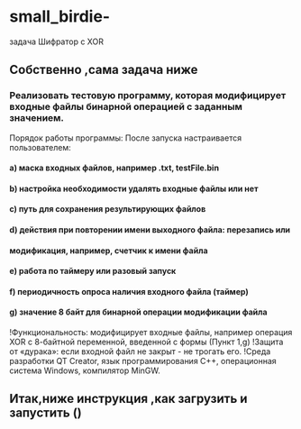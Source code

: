 # small_birdie-
задача Шифратор с XOR 
## Собственно ,сама задача ниже 
### Реализовать тестовую программу, которая модифицирует входные файлы бинарной операцией с заданным значением.

Порядок работы программы:
После запуска настраивается пользователем:
#### а) маска входных файлов, например .txt, testFile.bin
#### b) настройка необходимости удалять входные файлы или нет
#### c) путь для сохранения результирующих файлов
#### d) действия при повторении имени выходного файла: перезапись или
#### модификация, например, счетчик к имени файла
#### e) работа по таймеру или разовый запуск
#### f) периодичность опроса наличия входного файла (таймер)
#### g) значение 8 байт для бинарной операции модификации файла

!Функциональность: модифицирует входные файлы, например операция XOR с 8-байтной переменной, введенной с формы (Пункт 1,g)
!Защита от «дурака»: если входной файл не закрыт - не трогать его.
!Среда разработки QT Creator, язык программирования С++, операционная система Windows, компилятор MinGW.

## Итак,ниже инструкция ,как загрузить и запустить ()
